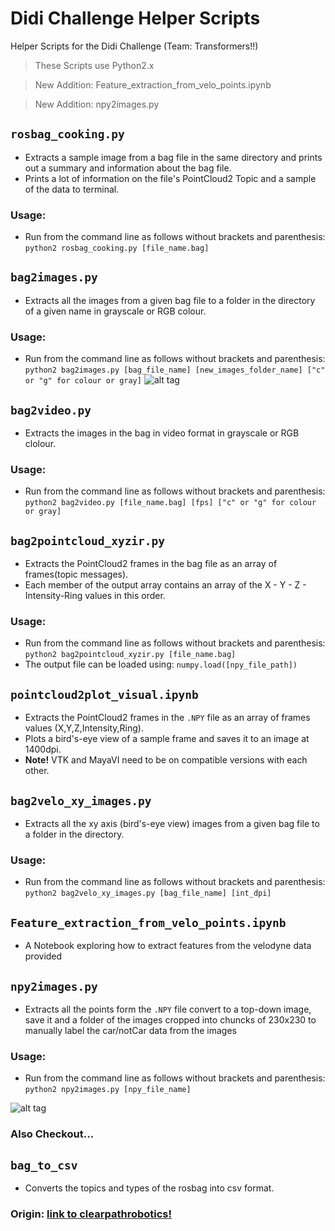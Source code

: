 # Didi Challenge Helper Scripts
Helper Scripts for the Didi Challenge (Team: Transformers!!)

> These Scripts use Python2.x


> New Addition: Feature_extraction_from_velo_points.ipynb


> New Addition: npy2images.py


## `rosbag_cooking.py`
* Extracts a sample image from a bag file in the same directory and prints out a summary and information about the bag file.
* Prints a lot of information on the file's PointCloud2 Topic and a sample of the data to terminal.
### Usage:
* Run from the command line as follows without brackets and parenthesis:
`python2 rosbag_cooking.py [file_name.bag]`

## `bag2images.py`
* Extracts all the images from a given bag file to a folder in the directory of a given name in grayscale or RGB colour.
### Usage:
* Run from the command line as follows without brackets and parenthesis:
  `python2 bag2images.py [bag_file_name] [new_images_folder_name] ["c" or "g" for colour or gray]`
![alt tag](https://github.com/moe-elsadig/DidiChallengeHelperScripts/blob/master/sample_output.png)

## `bag2video.py`
* Extracts the images in the bag in video format in grayscale or RGB clolour.
### Usage:
* Run from the command line as follows without brackets and parenthesis:
  `python2 bag2video.py [file_name.bag] [fps] ["c" or "g" for colour or gray]`

## `bag2pointcloud_xyzir.py`
* Extracts the PointCloud2 frames in the bag file as an array of frames(topic messages).
* Each member of the output array contains an array of the X - Y - Z - Intensity-Ring values in this order.
### Usage:
* Run from the command line as follows without brackets and parenthesis:
`python2 bag2pointcloud_xyzir.py [file_name.bag]`
* The output file can be loaded using:
`numpy.load([npy_file_path])`

## `pointcloud2plot_visual.ipynb`
* Extracts the PointCloud2 frames in the `.NPY` file as an array of frames values (X,Y,Z,Intensity,Ring).
* Plots a bird's-eye view of a sample frame and saves it to an image at 1400dpi.
* **Note!** VTK and MayaVI need to be on compatible versions with each other.

## `bag2velo_xy_images.py`
* Extracts all the xy axis (bird's-eye view) images from a given bag file to a folder in the directory.
### Usage:
* Run from the command line as follows without brackets and parenthesis:
  `python2 bag2velo_xy_images.py [bag_file_name] [int_dpi]`

## `Feature_extraction_from_velo_points.ipynb`
* A Notebook exploring how to extract features from the velodyne data provided

## `npy2images.py`
* Extracts all the points form the `.NPY` file convert to a top-down image, save it and a folder of the images cropped into chuncks of 230x230 to manually label the car/notCar data from the images
### Usage:
* Run from the command line as follows without brackets and parenthesis:
  `python2 npy2images.py [npy_file_name]`

![alt tag](https://github.com/moe-elsadig/DidiChallengeHelperScripts/blob/master/2d_plot.png)



### Also Checkout...

## `bag_to_csv`
* Converts the topics and types of the rosbag into csv format.
### Origin: [link to clearpathrobotics!](http://www.clearpathrobotics.com/downloads/support/bag_to_csv.zip)
